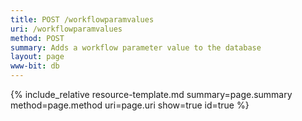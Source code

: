 ```yaml
---
title: POST /workflowparamvalues
uri: /workflowparamvalues
method: POST
summary: Adds a workflow parameter value to the database
layout: page
www-bit: db
---
```


{% include_relative resource-template.md summary=page.summary method=page.method uri=page.uri  show=true id=true %}


